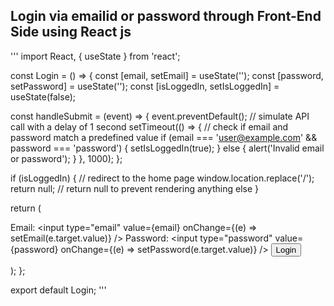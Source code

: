 ## Login via emailid or password through Front-End Side using React js

'''
import React, { useState } from 'react';

const Login = () => {
  const [email, setEmail] = useState('');
  const [password, setPassword] = useState('');
  const [isLoggedIn, setIsLoggedIn] = useState(false);

  const handleSubmit = (event) => {
    event.preventDefault();
    // simulate API call with a delay of 1 second
    setTimeout(() => {
      // check if email and password match a predefined value
      if (email === 'user@example.com' && password === 'password') {
        setIsLoggedIn(true);
      } else {
        alert('Invalid email or password');
      }
    }, 1000);
  };

  if (isLoggedIn) {
    // redirect to the home page
    window.location.replace('/');
    return null; // return null to prevent rendering anything else
  }

  return (
    <form onSubmit={handleSubmit}>
      <label>
        Email:
        <input type="email" value={email} onChange={(e) => setEmail(e.target.value)} />
      </label>
      <label>
        Password:
        <input type="password" value={password} onChange={(e) => setPassword(e.target.value)} />
      </label>
      <button type="submit">Login</button>
    </form>
  );
};

export default Login;
'''